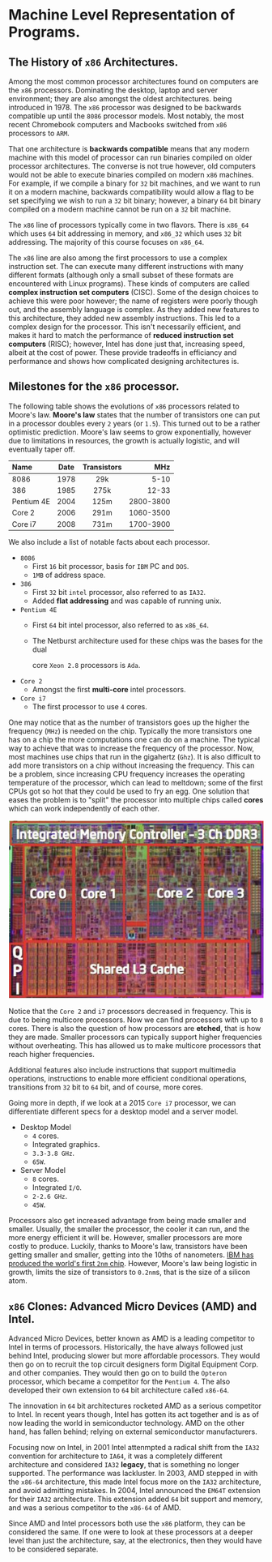 # Machine Level Representation of Programs.

## The History of `x86` Architectures.

Among the most common processor architectures found on computers are the `x86` processors. Dominating the desktop, laptop and server environment; they are also amongst the oldest architectures. being introduced in 1978. The `x86` processor was designed to be backwards compatible up until the `8086` processor models. Most notably, the most recent Chromebook computers and Macbooks switched from `x86` processors to `ARM`.

That one architecture is **backwards compatible** means that any modern machine with this model of processor can run binaries compiled on older processor architectures. The converse is not true however, old computers would not be able to execute binaries compiled on modern `x86` machines. For example, if we compile a binary for `32` bit machines, and we want to run it on a modern machine, backwards compatibility would allow a flag to be set specifying we wish to run a `32` bit binary; however, a binary `64` bit binary compiled on a modern machine cannot be run on a `32` bit machine.

The `x86` line of processors typically come in two flavors. There is `x86_64` which uses `64` bit addressing in memory, and `x86_32` which uses `32` bit addressing. The majority of this course focuses on `x86_64`.

The `x86` line are also among the first processors to use a complex instruction set. The can execute many different instructions with many different formats \(although only a small subset of these formats are encountered with Linux programs\). These kinds of computers are called **complex instruction set computers** \(CISC\). Some of the design choices to achieve this were poor however; the name of registers were poorly though out, and the assembly language is complex. As they added new features to this architecture, they added new assembly instructions. This led to a complex design for the processor. This isn't necessarily efficient, and makes it hard to match the performance of **reduced instruction set computers** \(RISC\); however, Intel has done just that, increasing speed, albeit at the cost of power. These provide tradeoffs in efficiancy and performance and shows how complicated designing architectures is.

## Milestones for the `x86` processor.

The following table shows the evolutions of `x86` processors related to Moore's law. **Moore's law** states that the number of transistors one can put in a processor doubles every `2` years \(or `1.5`\). This turned out to be a rather optimistic prediction. Moore's law seems to grow exponentially, however due to limitations in resources, the growth is actually logistic, and will eventually taper off.

| Name | Date | Transistors | MHz |
| :--- | :---: | :---: | ---: |
| 8086 | 1978 | 29k | 5-10 |
| 386 | 1985 | 275k | 12-33 |
| Pentium 4E | 2004 | 125m | 2800-3800 |
| Core 2 | 2006 | 291m | 1060-3500 |
| Core i7 | 2008 | 731m | 1700-3900 |

We also include a list of notable facts about each processor.

* `8086`
  * First `16` bit processor, basis for `IBM` PC and `DOS`.
  * `1MB` of address space.
* `386`
  * First `32` bit `intel` processor, also referred to as `IA32`.
  * Added **flat addressing** and was capable of running unix.
* `Pentium 4E`
  * First `64` bit intel processor, also referred to as `x86_64`.
  * The Netburst architecture used for these chips was the bases for the dual

    core `Xeon 2.8` processors is `Ada`.
* `Core 2`
  * Amongst the first **multi-core** intel processors.
* `Core i7`
  * The first processor to use `4` cores.

One may notice that as the number of transistors goes up the higher the frequency \(`MHz`\) is needed on the chip. Typically the more transistors one has on a chip the more computations one can do on a machine. The typical way to achieve that was to increase the frequency of the processor. Now, most machines use chips that run in the gigahertz \(`Ghz`\). It is also difficult to add more transistors on a chip without increasing the frequency. This can be a problem, since increasing CPU frequency increases the operating temperature of the processor, which can lead to meltdown; some of the first CPUs got so hot that they could be used to fry an egg. One solution that eases the problem is to "split" the processor into multiple chips called **cores** which can work independently of each other.

![The Layout of a typical multicore processor.](../.gitbook/assets/integratedMemoryController%20%282%29%20%282%29%20%281%29.png)

Notice that the `Core 2` and `i7` processors decreased in frequency. This is due to being multicore processors. Now we can find processors with up to `8` cores. There is also the question of how processors are **etched**, that is how they are made. Smaller processors can typically support higher frequencies without overheating. This has allowed us to make multicore processors that reach higher frequencies.

Additional features also include instructions that support multimedia operations, instructions to enable more efficient conditional operations, transitions from `32` bit to `64` bit, and of course, more cores.

Going more in depth, if we look at a 2015 `Core i7` processor, we can differentiate different specs for a desktop model and a server model.

* Desktop Model
  * `4` cores.
  * Integrated graphics.
  * `3.3-3.8 GHz`.
  * `65W`.
* Server Model
  * `8` cores.
  * Integrated `I/O`.
  * `2-2.6 GHz`.
  * `45W`.

Processors also get increased advantage from being made smaller and smaller. Usually, the smaller the processor, the cooler it can run, and the more energy efficient it will be. However, smaller processors are more costly to produce. Luckily, thanks to Moore's law, transistors have been getting smaller and smaller, getting into the 10ths of nanometers. [IBM has produced the world's first `2nm` chip](https://arstechnica.com/gadgets/2021/05/ibm-creates-the-worlds-first-2-nm-chip/). However, Moore's law being logistic in growth, limits the size of transistors to `0.2nm`s, that is the size of a silicon atom.

## `x86` Clones: Advanced Micro Devices \(AMD\) and Intel.

Advanced Micro Devices, better known as AMD is a leading competitor to Intel in terms of processors. Historically, the have always followed just behind Intel, producing slower but more affordable processors. They would then go on to recruit the top circuit designers form Digital Equipment Corp. and other companies. They would then go on to build the `Opteron` processor, which became a competitor for the `Pentium 4`. The also developed their own extension to `64` bit architecture called `x86-64`.

The innovation in `64` bit architectures rocketed AMD as a serious competitor to Intel. In recent years though, Intel has gotten its act together and is as of now leading the world in semiconductor technology. AMD on the other hand, has fallen behind; relying on external semiconductor manufacturers.

Focusing now on Intel, in 2001 Intel attenmpted a radical shift from the `IA32` convention for architecture to `IA64`, it was a completely different architecture and considered `IA32` **legacy**, that is something no longer supported. The performance was lackluster. In 2003, AMD stepped in with the `x86-64` architecture, this made Intel focus more on the `IA32` architecture, and avoid admitting mistakes. In 2004, Intel announced the `EM64T` extension for their `IA32` architecture. This extension added `64` bit support and memory, and was a serious competitor to the `x86-64` of AMD.

Since AMD and Intel processors both use the `x86` platform, they can be considered the same. If one were to look at these processors at a deeper level than just the architecture, say, at the electronics, then they would have to be considered separate.

